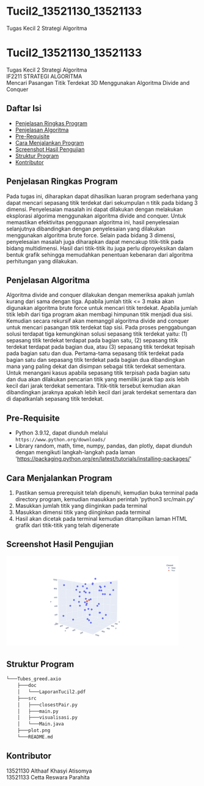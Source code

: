 # Tucil2_13521130_13521133
Tugas Kecil 2 Strategi Algoritma

# Tucil2_13521130_13521133
Tugas Kecil 2 Strategi Algoritma <br>
IF2211 STRATEGI ALGORITMA <br>
Mencari Pasangan Titik Terdekat 3D 
Menggunakan Algoritma Divide and Conquer <br>

## Daftar Isi

- [Penjelasan Ringkas Program](#penjelasan-ringkas-program)
- [Penjelasan Algoritma](#penjelasan-algoritma)
- [Pre-Requisite](#pre-requisite)
- [Cara Menjalankan Program](#cara-menjalankan-program)
- [Screenshot Hasil Pengujian](#screenshot-hasil-pengujian)
- [Struktur Program](#struktur-program)
- [Kontributor](#kontributor)

## Penjelasan Ringkas Program

Pada tugas ini, diharapkan dapat dihasilkan luaran program sederhana yang dapat mencari sepasang titik terdekat dari sekumpulan n titik pada bidang 3 dimensi. Penyelesaian masalah ini dapat dilakukan dengan melakukan eksplorasi algorima menggunakan algoritma divide and conquer. Untuk memastikan efektivitas penggunaan algoritma ini, hasil penyelesaian selanjutnya dibandingkan dengan penyelesaian yang dilakukan menggunakan algoritma brute force. Selain pada bidang 3 dimensi, penyelesaian masalah juga diharapkan dapat mencakup titik-titik pada bidang multidimensi. Hasil dari titik-titik itu juga perlu diproyeksikan dalam bentuk grafik sehingga memudahkan penentuan kebenaran dari algoritma perhitungan yang dilakukan.

## Penjelasan Algoritma

Algoritma divide and conquer dilakukan dengan memeriksa apakah jumlah kurang dari sama dengan tiga. Apabila jumlah titik <= 3 maka akan digunakan algoritma brute force untuk mencari titik terdekat. Apabila jumlah titik lebih dari tiga program akan membagi himpunan titik menjadi dua sisi. Kemudian secara rekursif akan memanggil algoritma divide and conquer untuk mencari pasangan titik terdekat tiap sisi. Pada proses penggabungan solusi terdapat tiga kemungkinan solusi sepasang titik terdekat yaitu: (1) sepasang titik terdekat terdapat pada bagian satu, (2) sepasang titik terdekat terdapat pada bagian dua, atau (3) sepasang titik terdekat tepisah pada bagian satu dan dua. Pertama-tama sepasang titik terdekat pada bagian satu dan sepasang titik terdekat pada bagian dua dibandingkan mana yang paling dekat dan disimpan sebagai titik terdekat sementara. Untuk menangani kasus apabila sepasang titik terpisah pada bagian satu dan dua akan dilakukan pencarian titik yang memiliki jarak tiap axis lebih kecil dari jarak terdekat sementara. Titik-titik tersebut kemudian akan dibandingkan jaraknya apakah lebih kecil dari jarak terdekat sementara dan di dapatkanlah sepasang titik terdekat.

## Pre-Requisite
* Python 3.9.12, dapat diunduh melalui `https://www.python.org/downloads/`
* Library random, math, time, numpy, pandas, dan plotly, dapat diunduh dengan mengikuti langkah-langkah pada laman 'https://packaging.python.org/en/latest/tutorials/installing-packages/'

## Cara Menjalankan Program
1. Pastikan semua prerequisit telah dipenuhi, kemudian buka terminal pada directory program, kemudian masukkan perintah 'python3 src/main.py'
2. Masukkan jumlah titik yang diinginkan pada terminal
3. Masukkan dimensi titik yang diinginkan pada terminal
4. Hasil akan dicetak pada terminal kemudian ditampilkan laman HTML grafik dari titik-titik yang telah digenerate

## Screenshot Hasil Pengujian

<img src="./plot.png" width="450">

## Struktur Program

```bash
└───Tubes_greed.axio
    ├───doc
    │   └───LaporanTucil2.pdf
    ├───src
    │   ├───closestPair.py
    │   ├───main.py
    │   ├───visualisasi.py
    │   └───Main.java
    ├───plot.png
    └───README.md
```

## Kontributor

13521130 Althaaf Khasyi Atisomya <br>
13521133 Cetta Reswara Parahita
